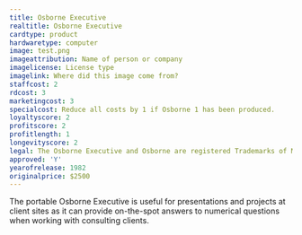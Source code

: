```yaml
---
title: Osborne Executive
realtitle: Osborne Executive
cardtype: product
hardwaretype: computer
image: test.png
imageattribution: Name of person or company
imagelicense: License type
imagelink: Where did this image come from?
staffcost: 2
rdcost: 3
marketingcost: 3
specialcost: Reduce all costs by 1 if Osborne 1 has been produced.
loyaltyscore: 2
profitscore: 2
profitlength: 1
longevityscore: 2
legal: The Osborne Executive and Osborne are registered Trademarks of Mikrolog Ltd
approved: 'Y'
yearofrelease: 1982
originalprice: $2500
---
```


The portable Osborne Executive is useful for presentations and projects at client sites as it can provide on-the-spot answers to numerical questions when working with consulting clients.
